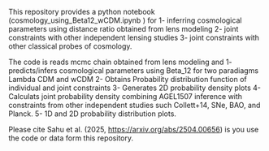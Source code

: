 This repository provides a python notebook (cosmology_using_Beta12_wCDM.ipynb ) for 
1- inferring cosmological parameters using distance ratio obtained from lens modeling 
2- joint constraints with other independent lensing studies
3- joint constraints with other classical probes of cosmology.

The code is reads mcmc chain obtained from lens modeling and
1- predicts/infers cosmological parameters using Beta_12 for two paradiagms Lambda CDM and wCDM
2- Obtains Probability distribution function of individual and joint constraints 
3- Generates 2D probability density plots 
4- Calculats joint probability density combining AGEL1507 inference with constraints from other independent studies such Collett+14, SNe, BAO, and Planck.
5- 1D and 2D probability distribution plots.

Please cite Sahu et al. (2025, https://arxiv.org/abs/2504.00656) is you use the code or data form this repository. 
